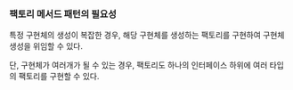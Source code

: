 ### 팩토리 메서드 패턴의 필요성

특정 구현체의 생성이 복잡한 경우, 해당 구현체를 생성하는 팩토리를 구현하여 구현체 생성을 위임할 수 있다.

단, 구현체가 여러개가 될 수 있는 경우, 팩토리도 하나의 인터페이스 하위에 여러 타입의 팩토리를 구현할 수 있다. 